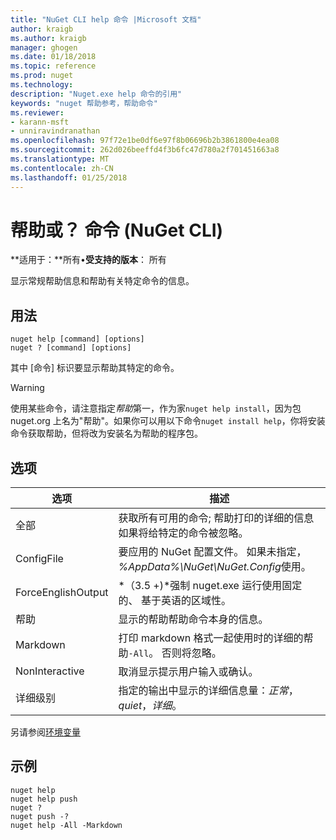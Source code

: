 ```yaml
---
title: "NuGet CLI help 命令 |Microsoft 文档"
author: kraigb
ms.author: kraigb
manager: ghogen
ms.date: 01/18/2018
ms.topic: reference
ms.prod: nuget
ms.technology: 
description: "Nuget.exe help 命令的引用"
keywords: "nuget 帮助参考，帮助命令"
ms.reviewer:
- karann-msft
- unniravindranathan
ms.openlocfilehash: 97f72e1be0df6e97f8b06696b2b3861800e4ea08
ms.sourcegitcommit: 262d026beeffd4f3b6fc47d780a2f701451663a8
ms.translationtype: MT
ms.contentlocale: zh-CN
ms.lasthandoff: 01/25/2018
---
```

# <a name="help-or--command-nuget-cli"></a>帮助或？ 命令 (NuGet CLI)

**适用于：**所有&bullet;**受支持的版本**： 所有

显示常规帮助信息和帮助有关特定命令的信息。

## <a name="usage"></a>用法

```cli
nuget help [command] [options]
nuget ? [command] [options]
```

其中 [命令] 标识要显示帮助其特定的命令。

> [!Warning]
> 使用某些命令，请注意指定*帮助*第一，作为家`nuget help install`，因为包 nuget.org 上名为"帮助"。如果你可以用以下命令`nuget install help`，你将安装命令获取帮助，但将改为安装名为帮助的程序包。

## <a name="options"></a>选项

| 选项 | 描述 |
| --- | --- |
| 全部 | 获取所有可用的命令; 帮助打印的详细的信息如果将给特定的命令被忽略。 |
| ConfigFile | 要应用的 NuGet 配置文件。 如果未指定， *%AppData%\NuGet\NuGet.Config*使用。 |
| ForceEnglishOutput | *（3.5 +)*强制 nuget.exe 运行使用固定的、 基于英语的区域性。 |
| 帮助 | 显示的帮助帮助命令本身的信息。 |
| Markdown | 打印 markdown 格式一起使用时的详细的帮助`-All`。 否则将忽略。 |
| NonInteractive | 取消显示提示用户输入或确认。 |
| 详细级别 | 指定的输出中显示的详细信息量：*正常*， *quiet*，*详细*。 |

另请参阅[环境变量](cli-ref-environment-variables.md)

## <a name="examples"></a>示例

```cli
nuget help
nuget help push
nuget ?
nuget push -?
nuget help -All -Markdown
```
